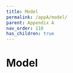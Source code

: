 ```yaml
---
title: Model
permalink: /appA/model/
parent: Appendix A
nav_order: 110
has_children: true
---
```

# Model
